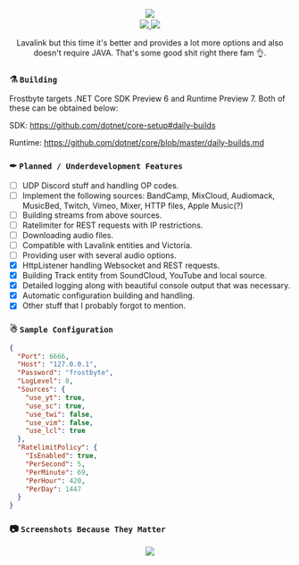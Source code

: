 <p align="center">
  <img src="https://i.imgur.com/9C1lvQA.png"/>
  <a href="https://discord.gg/ZJaVXK8"> </br> <img src="https://img.shields.io/badge/Discord-Support-%237289DA.svg?logo=discord&amp;style=for-the-badge&amp;logoWidth=20" /> </a> 
  <a href="https://ci.appveyor.com/project/Yucked/frostbyte"> <img src="https://img.shields.io/appveyor/ci/yucked/frostbyte.svg?color=1ac9ed&label=Cooking&logo=appveyor&style=for-the-badge&logoWidth=40" /> </a>
  
  <p align="center">
    Lavalink but this time it's better and provides a lot more options and also doesn't require JAVA. That's some good shit right there 
    fam 👌.
  </p> 
</p>

### ⚗ `Building`
Frostbyte targets .NET Core SDK Preview 6 and Runtime Preview 7. Both of these can be obtained below:

SDK: https://github.com/dotnet/core-setup#daily-builds

Runtime: https://github.com/dotnet/core/blob/master/daily-builds.md

###  ✒ `Planned / Underdevelopment Features`
- [ ] UDP Discord stuff and handling OP codes.
- [ ] Implement the following sources: BandCamp, MixCloud, Audiomack, MusicBed, Twitch, Vimeo, Mixer, HTTP files, Apple Music(?)
- [ ] Building streams from above sources.
- [ ] Ratelimiter for REST requests with IP restrictions.
- [ ] Downloading audio files.
- [ ] Compatible with Lavalink entities and Victoria.
- [ ] Providing user with several audio options.
- [x] HttpListener handling Websocket and REST requests.
- [x] Building Track entity from SoundCloud, YouTube and local source.
- [x] Detailed logging along with beautiful console output that was necessary.
- [x] Automatic configuration building and handling.
- [x] Other stuff that I probably forgot to mention.

###  ☃ `Sample Configuration`
```json
{
  "Port": 6666,
  "Host": "127.0.0.1",
  "Password": "frostbyte",
  "LogLevel": 0,
  "Sources": {
    "use_yt": true,
    "use_sc": true,
    "use_twi": false,
    "use_vim": false,
    "use_lcl": true
  },
  "RatelimitPolicy": {
    "IsEnabled": true,
    "PerSecond": 5,
    "PerMinute": 69,
    "PerHour": 420,
    "PerDay": 1447
  }
}
```

### 📷 `Screenshots Because They Matter`
<p align="center">
  <img src="https://cdn.discordapp.com/attachments/522441208740446218/584206737482186772/unknown.png"/>
</p>
